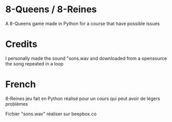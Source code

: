 # 8-Queens / 8-Reines


A 8-Queens game made in Python for a course that have possible issues 

# Credits

I personally made the sound "sons.wav and downloaded from a opensource the song repeated in a loop 


# French

8-Reines jeu fait en Python réalisé pour un cours qui peut avoir de légers problèmes

Fichier "sons.wav" réaliser sur beepbox.co


